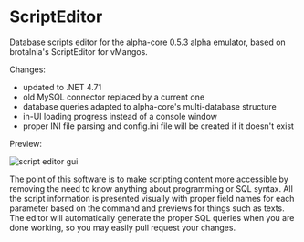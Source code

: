 # ScriptEditor
Database scripts editor for the alpha-core 0.5.3 alpha emulator, based on brotalnia's ScriptEditor for vMangos.

Changes:

- updated to .NET 4.71
- old MySQL connector replaced by a current one
- database queries adapted to alpha-core's multi-database structure
- in-UI loading progress instead of a console window
- proper INI file parsing and config.ini file will be created if it doesn't exist

Preview:

![script editor gui](https://i.imgur.com/zxgHXAv.png)

The point of this software is to make scripting content more accessible by removing the need to know anything about programming or SQL syntax. All the script information is presented visually with proper field names for each parameter based on the command and previews for things such as texts. The editor will automatically generate the proper SQL queries when you are done working, so you may easily pull request your changes.
